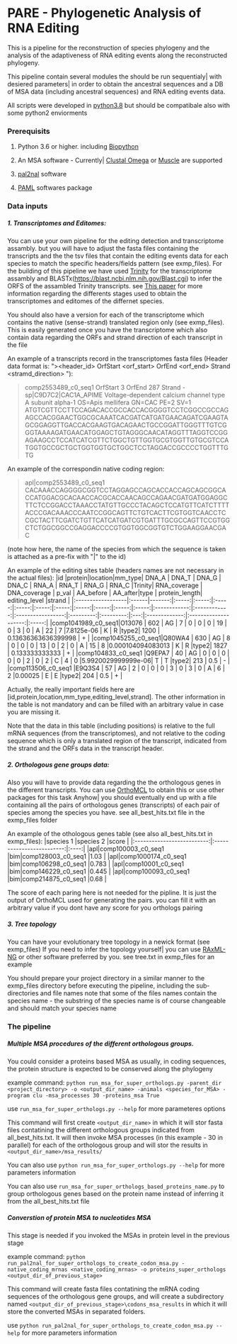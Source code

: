 # PARE - Phylogenetic Analysis of RNA Editing

This is a pipeline for the reconstruction of species phylogeny 
and the analysis of the adaptiveness of RNA editing events along the reconstructed phylogeny.

This pipeline contain several modules the should be run sequentialy| with desiered parameters| 
in order to obtain the ancestral sequences and a DB of MSA data (including ancestral sequences) and RNA editing events data.

All scripts were developed in [python3.8](https://www.python.org/downloads/release/python-380/) but should be compatibale also with some python2 enviorments


### Prerequisits

1. Python 3.6 or higher. including [Biopython](https://biopython.org/docs/1.75/api/Bio.html)

2. An MSA software - Currently| [Clustal Omega](https://www.ebi.ac.uk/Tools/msa/clustalo/) or [Muscle](https://www.ebi.ac.uk/Tools/msa/muscle/) are supported 

3. [pal2nal](http://www.bork.embl.de/pal2nal/) software

4. [PAML](http://abacus.gene.ucl.ac.uk/software/paml.html) softwares package


### Data inputs

##### 1. Transcriptomes and Editomes:
You can use your own pipeline for the editing detection and transcriptome assambly.
but you will have to adjust the fasta files containing the transcripts and the the tsv files that contain the editing events data for each species
to match the specific headers/fields pattern (see exmp_files).
For the building of this pipeline we have used [Trinity](https://github.com/trinityrnaseq/trinityrnaseq/wiki) for the transcriptome assambly and BLASTx(https://blast.ncbi.nlm.nih.gov/Blast.cgi) to infer the ORFS of the assambled Trinity transcripts.
see [This paper](https://www.sciencedirect.com/science/article/pii/S0092867417303446) for more information regarding the differents stages used to obtain the transcriptomes and editomes of the differnet species.

You should also have a version for each of the transcriptome which contains the native (sense-strand) translated region only (see exmp_files).
This is easily generated once you have the transcriptome which also contain data regarding the ORFs and strand direction of each transcript in the file

An example of a transcripts record in the transcriptomes fasta files (Header data format is: "><header_id>	OrfStart	<orf_start>	OrfEnd	<orf_end>	Strand	<stramd_direction>	<protein description>"):

>comp2553489_c0_seq1	OrfStart	3	OrfEnd	287	Strand	-	sp|C9D7C2|CAC1A_APIME Voltage-dependent calcium channel type A subunit alpha-1 OS=Apis mellifera GN=CAC PE=2 SV=1
ATGTCGTTCCTTCCAGACACCGCCACCACGGGGTCCTCGGCCGCCAGAGCCACGGAACTGGCGCAAATCACGATCATGATGAACAGATCGAAGTAGCGGAGGTTGACCACGAAGTGACAGAACTGCCGGATTGGGTTTGTCGGGTAAAAGATGAACATGGAGCTGTAGGGCAACATAGGTTTAGGTCCGGAGAAGCCTCCATCATCGTTCTGGCTGTTGGTGCGTGGTTGTGCGTCCATGGTGCCGCTGCTGGTGGTGCTGGCTCCTAGGACCGCCCCTGGTTTGTG 


An example of the correspondin native coding region:

>apl|comp2553489_c0_seq1
CACAAACCAGGGGCGGTCCTAGGAGCCAGCACCACCAGCAGCGGCACCATGGACGCACAACCACGCACCAACAGCCAGAACGATGATGGAGGCTTCTCCGGACCTAAACCTATGTTGCCCTACAGCTCCATGTTCATCTTTTACCCGACAAACCCAATCCGGCAGTTCTGTCACTTCGTGGTCAACCTCCGCTACTTCGATCTGTTCATCATGATCGTGATTTGCGCCAGTTCCGTGGCTCTGGCGGCCGAGGACCCCGTGGTGGCGGTGTCTGGAAGGAACGAC

(note how here, the name of the species from which the sequence is taken is attached as a pre-fix with "|" to the id)


An example of the editing sites table (headers names are not necessary in the actual files):
|id					|protein|location|mm_type| DNA_A | DNA_T | DNA_G | DNA_C | RNA_A | RNA_T | RNA_G | RNA_C |Trinity| RNA_coverage | DNA_coverage | p_val			   | AA_before | AA_after|type | protein_length| editing_level		  |strand |
|:------------------|:------|-------:|:-----:|:-----:|:-----:|:-----:|:-----:|:-----:|:-----:|:-----:|:-----:|:-----:|:------------:|:------------:|:-----------------:|:---------:|:---------:|:---:|:-------------:|:--------------------:|:-----:|
|comp1041989_c0_seq1|O13076 |	602  |  AG	 |	7	 |	0	 |	0	 |	0	 |	19	 |	0	 |	3	 |	0	 |	A	 |	22		    |		7	   |7.8125e-06		   |	K		  |	R		|type2|	1200		 |	0.13636363636399998	|	+	|
|comp1045255_c0_seq1|Q80WA4	|	630  |  AG	 |	8	 |	0	 |	0	 |	0	 |	13	 |	0	 |	2	 |	0	 |	A	 |	15		    |		8	   |0.000104094083013  |	K		  |	R		|type2|	1827		 |	0.133333333333		|	+	|
|comp104833_c0_seq1	|Q9EPA7	|	40	 |  AG	 |	0	 |	0	 |	0	 |	0	 |	0	 |	2	 |	0	 |	2	 |	C	 |	4		    |		0	   |5.9920029999999e-06|	T		  |	T		|type2|	213			 |	0.5					|	-	|
|comp113506_c0_seq1	|E9Q3S4	|	57	 |  AG	 |	2	 |	0	 |	0	 |	0	 |	3	 |	0	 |	3	 |	0	 |	A	| 	6	   	    |		2	   |0.00025			   |	E		  |	E		|type2|	204			 |	0.5					|	+	|

Actually, the really important fields here are [id,protein,location,mm_type,editing_level,strand]. The other information in the table is not mandatory and can be filled with an arbitrary value in case you are missing it.

Note that the data in this table (including positions) is relative to the full mRNA sequences (from the transcriptomes), and not relative to the coding sequence which is only a translated region of the transcript, indicated from the strand and the ORFs data in the transcript header.


##### 2. Orthologous gene groups data:
Also you will have to provide data regarding the the orthologous genes in the different transcripts.
You can use [OrthoMCL](https://orthomcl.org/orthomcl/app) to obtain this or use other packages for this task
Anyhow| you should eventually end up with a file containing all the pairs of orthologous genes (transcripts) of each pair of species among the species you have.
see all_best_hits.txt file in the exmp_files folder

An example of the othologous genes table (see also all_best_hits.txt in exmp_files):
|species 1					 |species 2					 |score |
|:--------------------------:|:-------------------------:|:----:|
|apl&#124;comp100003_c0_seq1	|bim&#124;comp128003_c0_seq1	|1.03	|
|apl&#124;comp1000174_c0_seq1	|bim&#124;comp106298_c0_seq1	|0.783	|
|apl&#124;comp10001_c0_seq1		|bim&#124;comp146229_c0_seq1	|0.445	|
|apl&#124;comp100093_c0_seq1		|bim&#124;comp214875_c0_seq1	|0.68	|

The score of each paring here is not needed for the pipline. It is just the output of OrthoMCL used for generating the pairs.
you can fill it with an arbitrary value if you dont have any score for you orthologs pairing 


##### 3. Tree topology
You can have your evolutionary tree topology in a newick format (see exmp_files)
If you need to infer the topology yourself| you can use [RAxML-NG](https://github.com/amkozlov/raxml-ng) or other software preferred by you.
see tree.txt in exmp_files for an example

You should prepare your project directory in a similar manner to the exmp_files directory before executing the pipeline, including the sub-directories and file names
note that some of the files names contain the species name - the substring of the species name is of course changeable and should match your species name

### The pipeline

##### Multiple MSA procedures of the different orthologous groups. 
You could consider a proteins based MSA as usually, in coding sequences, the protein structure is expected to be conserved along the phylogeny

example command:
`python run_msa_for_super_orthologs.py -parent_dir <project_directory> -o <output_dir_name> -animals <species_for_MSA> -program clu -msa_processes 30 -proteins_msa True`

use `run_msa_for_super_orthologs.py --help` for more parameteres options

This command will first create `<output_dir_name>` in which it will stor fasta files contatining the different orthologous groups indicated from all_best_hits.txt.
It will then invoke MSA processes (in this example - 30 in parallel) for each of the orthologous group and will stor the results in `<output_dir_name>/msa_results/`

You can also use `python run_msa_for_super_orthologs.py --help` for more parameters information

You can also use `run_msa_for_super_orthologs_based_proteins_name.py` to group orthologous genes based on the protein name instead of inferring it from the all_best_hits.txt file

##### Converstion of protein MSA to nucleotides MSA
This stage is needed if you invoked the MSAs in protein level in the previous stage

example command:
`python run_pal2nal_for_super_orthologs_to_create_codon_msa.py -native_coding_mrnas <native_coding_mrnas> -o proteins_super_orthologs <output_dir_of_previous_stage>`

This command will create fasta files contatining the mRNA coding sequences of the orthologous gene groups, and will create a subdirectory named `<output_dir_of_previous_stage>\codons_msa_results` in which it will store the converted MSAs in separated folders.

use `python run_pal2nal_for_super_orthologs_to_create_codon_msa.py --help` for more parameters information


